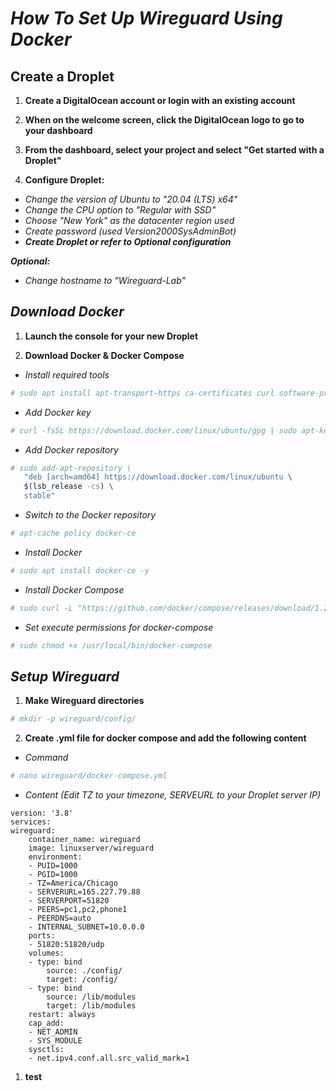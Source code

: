 # ***How To Set Up Wireguard Using Docker***

## ****Create a Droplet****

1. **Create a DigitalOcean account or login with an existing account**

2. **When on the welcome screen, click the DigitalOcean logo to go to your dashboard**

3. **From the dashboard, select your project and select "Get started with a Droplet"**

4. **Configure Droplet:**
- *Change the version of Ubuntu to "20.04 (LTS) x64"*
- *Change the CPU option to "Regular with SSD"*
- *Choose "New York" as the datacenter region used*
- *Create password (used Version2000SysAdminBot)*
- ***Create Droplet or refer to Optional configuration***

***Optional:*** 
- *Change hostname to "Wireguard-Lab"*

## ***Download Docker***

1. **Launch the console for your new Droplet**

1. **Download Docker & Docker Compose**
- *Install required tools*
```sh
# sudo apt install apt-transport-https ca-certificates curl software-properties-common -y
```
- *Add Docker key*
```sh
# curl -fsSL https://download.docker.com/linux/ubuntu/gpg | sudo apt-key add -
```
- *Add Docker repository*
```sh
# sudo add-apt-repository \
   "deb [arch=amd64] https://download.docker.com/linux/ubuntu \
   $(lsb_release -cs) \
   stable"
```
- *Switch to the Docker repository*
```sh
# apt-cache policy docker-ce
```
- *Install Docker*
```sh
# sudo apt install docker-ce -y
```
- *Install Docker Compose*
```sh
# sudo curl -L "https://github.com/docker/compose/releases/download/1.27.4/docker-compose-$(uname -s)-$(uname -m)" -o /usr/local/bin/docker-compose
```
- *Set execute permissions for docker-compose*
```sh
# sudo chmod +x /usr/local/bin/docker-compose
```

## ***Setup Wireguard***

1. **Make Wireguard directories**
```sh
# mkdir -p wireguard/config/
```
2. **Create .yml file for docker compose and add the following content**
- *Command*
```sh
# nano wireguard/docker-compose.yml
```
- *Content (Edit TZ to your timezone, SERVEURL to your Droplet server IP)*
```
version: '3.8'
services:
wireguard:
    container_name: wireguard
    image: linuxserver/wireguard
    environment:
    - PUID=1000
    - PGID=1000
    - TZ=America/Chicago
    - SERVERURL=165.227.79.88
    - SERVERPORT=51820
    - PEERS=pc1,pc2,phone1
    - PEERDNS=auto
    - INTERNAL_SUBNET=10.0.0.0
    ports:
    - 51820:51820/udp
    volumes:
    - type: bind
        source: ./config/
        target: /config/
    - type: bind
        source: /lib/modules
        target: /lib/modules
    restart: always
    cap_add:
    - NET_ADMIN
    - SYS_MODULE
    sysctls:
    - net.ipv4.conf.all.src_valid_mark=1
```

1. **test**